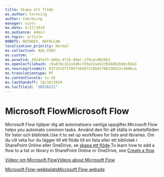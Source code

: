 ```yaml
---
title: Skapa ett flöde
ms.author: toresing
author: tomresing
manager: scotv
ms.date: 4/17/2018
ms.audience: Admin
ms.topic: article
ROBOTS: NOINDEX, NOFOLLOW
localization_priority: Normal
ms.collection: Adm_O365
ms.custom: ''
ms.assetid: 4924fef5-d4ba-471b-84ec-1f9c4c0b59b3
ms.openlocfilehash: c9a874c1b2a5d6c7d5e22aeb23b50d61b88c9da3
ms.sourcegitcommit: 037331d71f06750d972c0b6278b23bb15c4806ca
ms.translationtype: MT
ms.contentlocale: sv-SE
ms.lasthandoff: 10/18/2019
ms.locfileid: "36516221"
---
```

# <a name="microsoft-flow"></a><span data-ttu-id="a9e88-102">Microsoft Flow</span><span class="sxs-lookup"><span data-stu-id="a9e88-102">Microsoft Flow</span></span>

<span data-ttu-id="a9e88-103">Microsoft Flow hjälper dig att automatisera vanliga uppgifter.</span><span class="sxs-lookup"><span data-stu-id="a9e88-103">Microsoft Flow helps you automate common tasks.</span></span> <span data-ttu-id="a9e88-104">Använd den för att ställa in arbetsflöden för listor och bibliotek.</span><span class="sxs-lookup"><span data-stu-id="a9e88-104">Use it to set up workflows for lists and libraries.</span></span> <span data-ttu-id="a9e88-105">Om du vill veta hur du lägger till ett flöde till en lista eller ett bibliotek i SharePoint Online eller OneDrive, se [skapa ett flöde](https://go.microsoft.com/fwlink/?linkid=869408).</span><span class="sxs-lookup"><span data-stu-id="a9e88-105">To learn how to add a flow to a list or library in SharePoint Online or OneDrive, see [Create a flow](https://go.microsoft.com/fwlink/?linkid=869408).</span></span>
  
[<span data-ttu-id="a9e88-106">Videor om Microsoft Flow</span><span class="sxs-lookup"><span data-stu-id="a9e88-106">Videos about Microsoft Flow</span></span>](https://go.microsoft.com/fwlink/?linkid=864641)
  
[<span data-ttu-id="a9e88-107">Microsoft Flow-webbplats</span><span class="sxs-lookup"><span data-stu-id="a9e88-107">Microsoft Flow website</span></span>](https://go.microsoft.com/fwlink/?linkid=864642)
  

